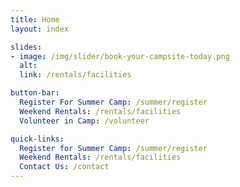 ```yaml
---
title: Home
layout: index

slides:
- image: /img/slider/book-your-campsite-today.png
  alt:
  link: /rentals/facilities

button-bar:
  Register For Summer Camp: /summer/register
  Weekend Rentals: /rentals/facilities
  Volunteer in Camp: /volunteer

quick-links:
  Register for Summer Camp: /summer/register
  Weekend Rentals: /rentals/facilities
  Contact Us: /contact
---
```

